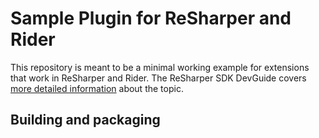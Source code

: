 # Sample Plugin for ReSharper and Rider

This repository is meant to be a minimal working example for extensions that work in ReSharper and Rider. The ReSharper SDK DevGuide covers [more detailed information](https://www.jetbrains.com/help/resharper/sdk/Products/Rider.html) about the topic.

## Building and packaging

